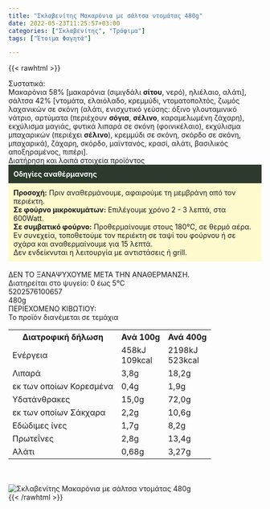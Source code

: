 ```yaml
---
title: "Σκλαβενίτης Μακαρόνια με σάλτσα ντομάτας 480g"
date: 2022-05-23T11:25:57+03:00
categories: ["Σκλαβενίτης", "Τρόφιμα"]
tags: ["Έτοιμα Φαγητά"]

---
```

{{< rawhtml >}}

<div class="sload543"><div class="product"><div id="sistatika">Συστατικά:</div><div class="alltext">Μακαρόνια 58% [μακαρόνια (σιμιγδάλι <b>σίτου</b>, νερό), ηλιέλαιο, αλάτι], σάλτσα 42% [ντομάτα, ελαιόλαδο, κρεμμύδι, ντοματοπολτός, ζωμός λαχανικών σε σκόνη (αλάτι, ενισχυτικό γεύσης: όξινο γλουταμινικό νάτριο, αρτύματα (περιέχουν <b>σόγια</b>, <b>σέλινο</b>, καραμελωμένη ζάχαρη), εκχύλισμα μαγιάς, φυτικά λιπαρά σε σκόνη (φοινικέλαιο), εκχύλισμα μπαχαρικών (περιέχει <b>σέλινο</b>), κρεμμύδι σε σκόνη, σκόρδο σε σκόνη, μπαχαρικά), ζάχαρη, σκόρδο, μαϊντανός, κρασί, αλάτι, βασιλικός αποξηραμένος, πιπέρι].</div><div id="loipa">Διατήρηση και λοιπά στοιχεία προϊόντος</div><div class="alltext"><div style="background:#2b3a2d;padding:10px;color:#fff"><b>Οδηγίες αναθέρμανσης</b></div><div style="background:#ffface;padding:10px;"><b>Προσοχή:</b> Πριν αναθερμάνουμε, αφαιρούμε τη μεμβράνη από τον περιέκτη.<br><b>Σε φούρνο μικροκυμάτων:</b> Επιλέγουμε χρόνο 2 - 3 λεπτά, στα 600Watt.<br><b>Σε συμβατικό φούρνο:</b> Προθερμαίνουμε στους 180°C, σε θερμό αέρα. Εν συνεχεία, τοποθετούμε τον περιέκτη σε ταψί του φούρνου ή σε σχάρα και αναθερμαίνουμε για 15 λεπτά.<br>Δεν ενδείκνυται η λειτουργία με αντιστάσεις ή grill.</div><br>ΔΕΝ ΤΟ ΞΑΝΑΨΥΧΟΥΜΕ ΜΕΤΑ ΤΗΝ ΑΝΑΘΕΡΜΑΝΣΗ.<br>Διατηρείται στο ψυγείο: 0 έως 5°C<br></div><div id="barcode"><div id="barimage1"></div><span id="bartext">5202576100657</span></div><div id="varos"><div id="varosimage1"></div><span id="varostext">480g</span></div><div id="kivotio">ΠΕΡΙΕΧΟΜΕΝΟ ΚΙΒΩΤΙΟΥ:<br>Το προϊόν διανέμεται σε τεμάχια</div><div class="tabout"><table id="diatable"><tbody><tr><th>Διατροφική δήλωση</th><th>Ανά 100g</th><th>Ανά 400g</th></tr><tr><td class="texr2">Ενέργεια</td><td class="texr">458kJ<br>109kcal</td><td class="texr">2198kJ<br>523kcal</td></tr><tr><td class="texr2">Λιπαρά</td><td class="texr">3,8g</td><td class="texr">18,2g</td></tr><tr><td class="gray">εκ των οποίων Κορεσµένα</td><td class="gray2">0,4g</td><td class="gray2">1,9g</td></tr><tr><td class="texr2">Yδατάνθρακες</td><td class="texr">15,0g</td><td class="texr">72,0g</td></tr><tr><td class="gray">εκ των οποίων Σάκχαρα</td><td class="gray2">2,2g</td><td class="gray2">10,6g</td></tr><tr><td class="texr2">Eδώδιμες ίνες</td><td class="texr">1,7g</td><td class="texr">8,2g</td></tr><tr><td class="texr2">Πρωτεΐνες</td><td class="texr">2,8g</td><td class="texr">13,4g</td></tr><tr><td class="texr2">Αλάτι</td><td class="texr">0,68g</td><td class="texr">3,27g</td></tr></tbody></table></div><br><br><div class="pimg"><img alt="Σκλαβενίτης Μακαρόνια με σάλτσα ντομάτας 480g" title="Σκλαβενίτης Μακαρόνια με σάλτσα ντομάτας 480g" src="/media/images/sklavenitis-makaronia-me-saltsa-ntomatas-480g.jpg"></div></div></div>
{{< /rawhtml >}}


